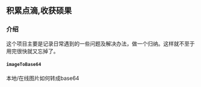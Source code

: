 ## 积累点滴,收获硕果

### 介绍
这个项目主要是记录日常遇到的一些问题及解决办法，做一个归纳。这样就不至于用完很快就又忘掉了。


#### `imageToBase64`
本地/在线图片如何转成base64
